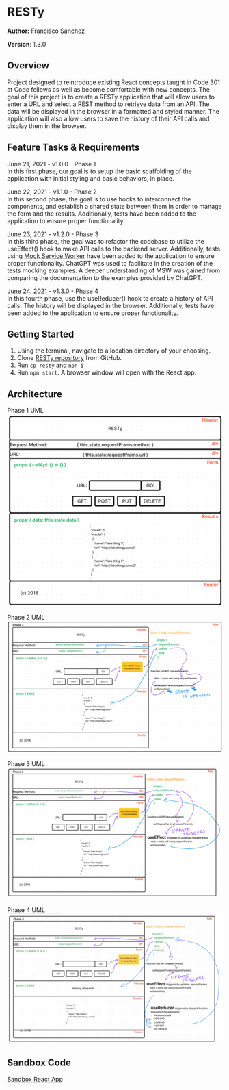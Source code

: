 # RESTy

**Author:** Francisco Sanchez

**Version**: 1.3.0

## Overview

Project designed to reintroduce existing React concepts taught in Code 301 at Code fellows as well as become comfortable with new concepts. The goal of this project is to create a RESTy application that will allow users to enter a URL and select a REST method to retrieve data from an API. The data will be displayed in the browser in a formatted and styled manner. The application will also allow users to save the history of their API calls and display them in the browser.

## Feature Tasks & Requirements

June 21, 2021 - v1.0.0 - Phase 1\
In this first phase, our goal is to setup the basic scaffolding of the application with initial styling and basic behaviors, in place.

June 22, 2021 - v1.1.0 - Phase 2\
In this second phase, the goal is to use hooks to interconnect the components, and establish a shared state between them in order to manage the form and the results. Additionally, tests have been added to the application to ensure proper functionality.

June 23, 2021 - v1.2.0 - Phase 3\
In this third phase, the goal was to refactor the codebase to utilize the useEffect() hook to make API calls to the backend server. Additionally, tests using [Mock Service Worker](https://github.com/mswjs/msw) have been added to the application to ensure proper functionality. ChatGPT was used to facilitate in the creation of the tests mocking examples. A deeper understanding of MSW was gained from comparing the documentation to the examples provided by ChatGPT.

June 24, 2021 - v1.3.0 - Phase 4\
In this fourth phase, use the useReducer() hook to create a history of API calls. The history will be displayed in the browser. Additionally, tests have been added to the application to ensure proper functionality.

## Getting Started

1. Using the terminal, navigate to a location directory of your choosing.
2. Clone [RESTy repository](https://github.com/c0d3cisco/resty) from GitHub.
3. Run `cp resty` and `npn i`
4. Run `npm start`. A browser window will open with the React app.

## Architecture

Phase 1 UML\
![UML for Lab26](./public/labUML/lab26UML.png)

Phase 2 UML\
![UML for Lab27](./public/labUML/lab27UML.png)

Phase 3 UML\
![UML for Lab28](./public/labUML/lab28UML.png)

Phase 4 UML\
![UML for Lab29](./public/labUML/lab29UML.png)

## Sandbox Code

[Sandbox React App](https://codesandbox.io/p/github/c0d3cisco/resty/main?layout=%257B%2522sidebarPanel%2522%253A%2522EXPLORER%2522%252C%2522rootPanelGroup%2522%253A%257B%2522direction%2522%253A%2522horizontal%2522%252C%2522type%2522%253A%2522PANEL_GROUP%2522%252C%2522id%2522%253A%2522ROOT_LAYOUT%2522%252C%2522panels%2522%253A%255B%257B%2522type%2522%253A%2522PANEL_GROUP%2522%252C%2522direction%2522%253A%2522horizontal%2522%252C%2522id%2522%253A%2522EDITOR%2522%252C%2522panels%2522%253A%255B%257B%2522type%2522%253A%2522PANEL%2522%252C%2522panelType%2522%253A%2522TABS%2522%252C%2522id%2522%253A%2522clj4ya2cr000b3b6npozqw7hu%2522%257D%255D%252C%2522sizes%2522%253A%255B100%255D%257D%252C%257B%2522type%2522%253A%2522PANEL_GROUP%2522%252C%2522direction%2522%253A%2522horizontal%2522%252C%2522id%2522%253A%2522DEVTOOLS%2522%252C%2522panels%2522%253A%255B%257B%2522type%2522%253A%2522PANEL%2522%252C%2522panelType%2522%253A%2522TABS%2522%252C%2522id%2522%253A%2522clj4ya2cr000d3b6ntk9f5gah%2522%257D%255D%252C%2522sizes%2522%253A%255B100%255D%257D%255D%252C%2522sizes%2522%253A%255B50%252C50%255D%257D%252C%2522tabbedPanels%2522%253A%257B%2522clj4ya2cr000b3b6npozqw7hu%2522%253A%257B%2522tabs%2522%253A%255B%257B%2522id%2522%253A%2522clj4ya2cr000a3b6n2ye068d7%2522%252C%2522mode%2522%253A%2522permanent%2522%252C%2522type%2522%253A%2522FILE%2522%252C%2522filepath%2522%253A%2522%252FREADME.md%2522%257D%255D%252C%2522id%2522%253A%2522clj4ya2cr000b3b6npozqw7hu%2522%252C%2522activeTabId%2522%253A%2522clj4ya2cr000a3b6n2ye068d7%2522%257D%252C%2522clj4ya2cr000d3b6ntk9f5gah%2522%253A%257B%2522id%2522%253A%2522clj4ya2cr000d3b6ntk9f5gah%2522%252C%2522activeTabId%2522%253A%2522clj4yarr300ct3b6np10tro4m%2522%252C%2522tabs%2522%253A%255B%257B%2522type%2522%253A%2522TASK_LOG%2522%252C%2522taskId%2522%253A%2522start%2522%252C%2522id%2522%253A%2522clj4yaogf007s3b6n8kvv82ew%2522%252C%2522mode%2522%253A%2522permanent%2522%257D%252C%257B%2522type%2522%253A%2522TASK_PORT%2522%252C%2522taskId%2522%253A%2522start%2522%252C%2522port%2522%253A3000%252C%2522id%2522%253A%2522clj4yarr300ct3b6np10tro4m%2522%252C%2522mode%2522%253A%2522permanent%2522%252C%2522path%2522%253A%2522%252F%2522%257D%255D%257D%257D%252C%2522showDevtools%2522%253Atrue%252C%2522showSidebar%2522%253Atrue%252C%2522sidebarPanelSize%2522%253A15%257D)
